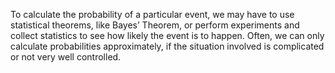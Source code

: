 To calculate the probability of a particular event, we may have to use
statistical theorems, like Bayes’ Theorem, or perform experiments and
collect statistics to see how likely the event is to happen. Often, we
can only calculate probabilities approximately, if the situation
involved is complicated or not very well controlled.
